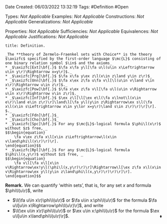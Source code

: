 <br />
<br />

Date Created: 06/03/2022 13:32:19
Tags: #Definition #Open 

Types: _Not Applicable_
Examples: _Not Applicable_
Constructions: _Not Applicable_
Generalizations: _Not Applicable_

Properties: _Not Applicable_
Sufficiencies: _Not Applicable_
Equivalences: _Not Applicable_
Justifications: _Not Applicable_

``` ad-Definition
title: Definition.

_The **theory of Zermelo-Fraenkel sets with Choice** is the theory $\axizfc$ specified by the first-order language $\mc{L}$ consisting of one binary relation symbol $\in$ and the axioms_
* _$\axizfc[Ext]\bf{.}$ $\fa x\fa y\l[\fa u\l(u\in x\Leftrightarrow u\in y\r)\Rightarrow x=y\r]$._
* _$\axizfc[Prg]\bf{.}$ $\fa x\fa y\ex z\l(x\in z\land y\in z\r)$_
* _$\axizfc[Unn]\bf{.}$ $\fa x\ex z\fa u\fa v\l[\l(u\in v\land v\in x\r)\Rightarrow u\in z\r]$._
* _$\axizfc[Pow]\bf{.}$ $\fa x\ex z\fa v\l[\fa u\l(u\in v\Rightarrow u\in x\r)\Rightarrow v\in z\r]$._
* _$\axizfc[Inf]\bf{.}$ $\ex z\l[\l[\ex e\l(\fa x\lnot\l(x\in e\r)\land e\in z\r)\r]\land\l[\fa y\l(y\in z\Rightarrow\ex s\l(\fa x\l(x\in s\Leftrightarrow x\in y\lor x=y\r)\land s\in z\r)\r)\r]\r].
$._
* _$\axizfc[Fdn]\bf{.}$_
* _$\axizfc[Cho]\bf{.}$_
* _$\axizfc[Spc]\bf{.}$ For any $\mc{L}$-logical formula $\phi\l(x\r)$ without $z$ free, _
$$\begin{equation}
    \fa v\ex z\fa x\l[x\in z\Leftrightarrow\l(x\in v\land\phi\l(x\r)\r)\r].
\end{equation}$$
* _$\axizfc[Rpl]\bf{.}$ For any $\mc{L}$-logical formula $\phi\l(x,y\r)$ without $z$ free, _
$$\begin{equation}
    \fa v\l[\fa x\l[x\in v\Rightarrow\ex!y\l(\phi\l(x,y\r)\r)\r]\Rightarrow\l[\ex z\fa x\l(x\in v\Rightarrow\ex y\l(y\in z\land\phi\l(x,y\r)\r)\r)\r]\r].
\end{equation}$$

```

**Remark.** We can quantify $\textrm{`}$within sets$\textrm{'}$, that is, for any set $x$ and formula $\phi\l(u\r)$, write
* $\l(\fa u\in x\r)\phi\l(u\r)$ or $\fa u\in x:\phi\l(u\r)$ for the formula $\fa u\l[u\in x\Rightarrow\phi\l(u\r)\r]$, and write
* $\l(\ex u\in x\r)\phi\l(u\r)$ or $\ex u\in x:\phi\l(u\r)$ for the formula $\ex u\l[u\in x\land\phi\l(u\r)\r]$.<span style="float:right;">$\blacklozenge$</span>

